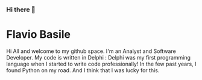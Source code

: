 ### Hi there 👋
# Flavio Basile

Hi All and welcome to my  github space.
I'm an Analyst and  Software Developer. 
My code is written in Delphi : Delphi was my first programming language when I started to write code professionally! 
In the few past years, I found Python on my road. And I think that I was lucky for this.
<!--
**isysoftware/isysoftware** is a ✨ _special_ ✨ repository because its `README.md` (this file) appears on your GitHub profile.

Here are some ideas to get you started:

- 🔭 I’m currently working on ...
- 🌱 I’m currently learning ...
- 👯 I’m looking to collaborate on ...
- 🤔 I’m looking for help with ...
- 💬 Ask me about ...
- 📫 How to reach me: ...
- 😄 Pronouns: ...
- ⚡ Fun fact: ...
-->
